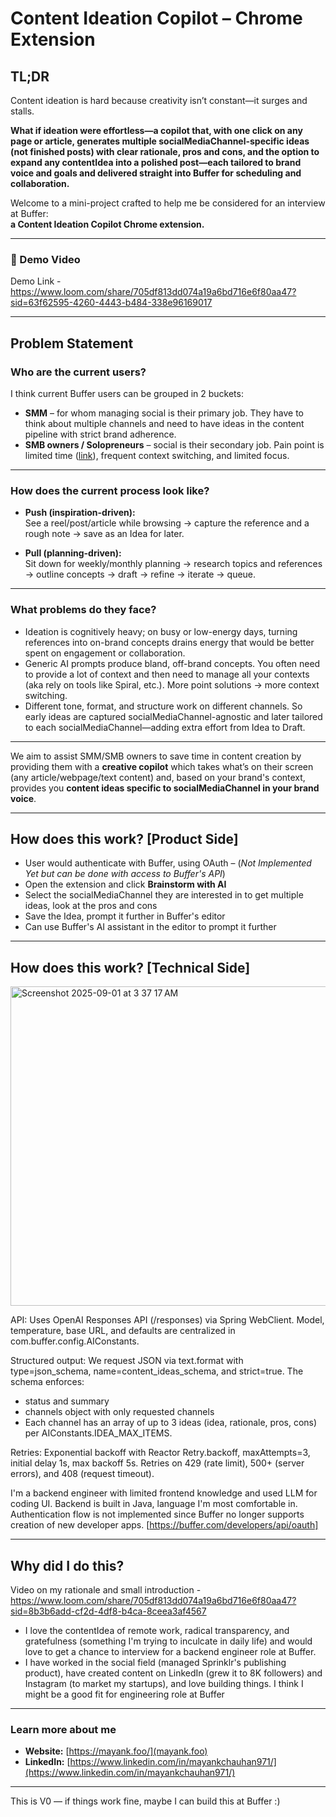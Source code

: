# Content Ideation Copilot – Chrome Extension

## TL;DR
Content ideation is hard because creativity isn’t constant—it surges and stalls.

**What if ideation were effortless—a copilot that, with one click on any page or article, generates multiple socialMediaChannel-specific ideas (not finished posts) with clear rationale, pros and cons, and the option to expand any contentIdea into a polished post—each tailored to brand voice and goals and delivered straight into Buffer for scheduling and collaboration.**

Welcome to a mini-project crafted to help me be considered for an interview at Buffer:  
**a Content Ideation Copilot Chrome extension.**

---

### 🎥 Demo Video
Demo Link -
https://www.loom.com/share/705df813dd074a19a6bd716e6f80aa47?sid=63f62595-4260-4443-b484-338e96169017

---

## Problem Statement

### **Who are the current users?**
I think current Buffer users can be grouped in 2 buckets:

- **SMM** – for whom managing social is their primary job. They have to think about multiple channels and need to have ideas in the content pipeline with strict brand adherence.
- **SMB owners / Solopreneurs** – social is their secondary job. Pain point is limited time ([link](https://buffer.com/resources/time-saving-tools/)), frequent context switching, and limited focus.

---

### **How does the current process look like?**

- **Push (inspiration-driven):**  
  See a reel/post/article while browsing → capture the reference and a rough note → save as an Idea for later.

- **Pull (planning-driven):**  
  Sit down for weekly/monthly planning → research topics and references → outline concepts → draft → refine → iterate → queue.

---

### **What problems do they face?**
- Ideation is cognitively heavy; on busy or low-energy days, turning references into on-brand concepts drains energy that would be better spent on engagement or collaboration.
- Generic AI prompts produce bland, off-brand concepts. You often need to provide a lot of context and then need to manage all your contexts (aka rely on tools like Spiral, etc.). More point solutions → more context switching.
- Different tone, format, and structure work on different channels. So early ideas are captured socialMediaChannel-agnostic and later tailored to each socialMediaChannel—adding extra effort from Idea to Draft.

---

We aim to assist SMM/SMB owners to save time in content creation by providing them with a **creative copilot** which takes what’s on their screen (any article/webpage/text content) and, based on your brand's context, provides you **content ideas specific to socialMediaChannel in your brand voice**.

---

## How does this work? [Product Side]

- User would authenticate with Buffer, using OAuth – (*Not Implemented Yet but can be done with access to Buffer's API*)
- Open the extension and click **Brainstorm with AI**
- Select the socialMediaChannel they are interested in to get multiple ideas, look at the pros and cons
- Save the Idea, prompt it further in Buffer's editor
- Can use Buffer's AI assistant in the editor to prompt it further

---

## How does this work? [Technical Side]
<img width="699" height="511" alt="Screenshot 2025-09-01 at 3 37 17 AM" src="https://github.com/user-attachments/assets/4ff2fd4c-d51d-41a9-a601-995a93393f2f" />

API: Uses OpenAI Responses API (/responses) via Spring WebClient. Model, temperature, base URL, and defaults are centralized in com.buffer.config.AIConstants.

Structured output: We request JSON via text.format with type=json_schema, name=content_ideas_schema, and strict=true. The schema enforces:
- status and summary
- channels object with only requested channels
- Each channel has an array of up to 3 ideas (idea, rationale, pros, cons) per AIConstants.IDEA_MAX_ITEMS.

Retries: Exponential backoff with Reactor Retry.backoff, maxAttempts=3, initial delay 1s, max backoff 5s. Retries on 429 (rate limit), 500+ (server errors), and 408 (request timeout).

I'm a backend engineer with limited frontend knowledge and used LLM for coding UI. Backend is built in Java, language I'm most comfortable in. Authentication flow is not implemented since Buffer no longer supports creation of new developer apps. [https://buffer.com/developers/api/oauth]

---

## Why did I do this?
Video on my rationale and small introduction - https://www.loom.com/share/705df813dd074a19a6bd716e6f80aa47?sid=8b3b6add-cf2d-4df8-b4ca-8ceea3af4567
- I love the contentIdea of remote work, radical transparency, and gratefulness (something I'm trying to inculcate in daily life) and would love to get a chance to interview for a backend engineer role at Buffer.
- I have worked in the social field (managed Sprinklr's publishing product), have created content on LinkedIn (grew it to 8K followers) and Instagram (to market my startups), and love building things. I think I might be a good fit for engineering role at Buffer

---

### Learn more about me
- **Website:** [https://mayank.foo/](mayank.foo)
- **LinkedIn:** [https://www.linkedin.com/in/mayankchauhan971/](https://www.linkedin.com/in/mayankchauhan971/)

---

This is V0 — if things work fine, maybe I can build this at Buffer :)  
